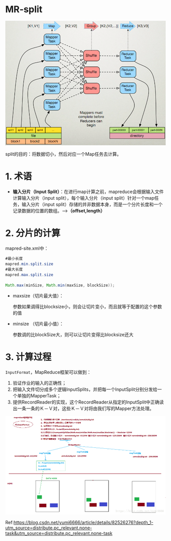 # MR-split

![](/assets/hadoop-mp.x-png)

split的目的：将数据切小，然后对应一个Map任务去计算。

# 1. 术语

* **输入分片（Input Split）**：在进行map计算之前，mapreduce会根据输入文件计算输入分片（input split），每个输入分片（input split）针对一个map任务，输入分片（input split）存储的并非数据本身，而是一个分片长度和一个记录数据的位置的数组。-->**（offset,length）**

# 2. 分片的计算

mapred-site.xml中：
```java
#最小长度
mapred.min.split.size
#最大长度
mapred.max.split.size

Math.max(minSize, Math.min(maxSize, blockSize));
```
* maxsize（切片最大值）：
  
  参数如果调得比blocksize小，则会让切片变小，而且就等于配置的这个参数的值

* minsize （切片最小值）：

  参数调的比blockSize大，则可以让切片变得比blocksize还大

# 3. 计算过程 

`InputFormat`，MapReduce框架可以做到：
1. 验证作业的输入的正确性；
2. 把输入文件切分成多个逻辑InputSplits，并把每一个InputSplit分别分发给一个单独的MapperTask；
3. 提供RecordReader的实现，这个RecordReader从指定的InputSplit中正确读出一条一条的Ｋ－Ｖ对，这些Ｋ－Ｖ对将由我们写的Mapper方法处理。

![](/assets/MPSplit.png)


Ref:https://blog.csdn.net/yumi6666/article/details/82526276?depth_1-utm_source=distribute.pc_relevant.none-task&utm_source=distribute.pc_relevant.none-task
